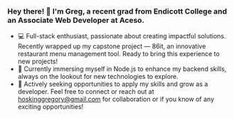 ### Hey there! 👋 I'm Greg, a recent grad from Endicott College and an Associate Web Developer at Aceso.

- 💻 Full-stack enthusiast, passionate about creating impactful solutions. Recently wrapped up my capstone project — 86it, an innovative restaurant menu management tool. Ready to bring this experience to new projects!
- 🌱 Currently immersing myself in Node.js to enhance my backend skills, always on the lookout for new technologies to explore.
- 🚀 Actively seeking opportunities to apply my skills and grow as a developer. Feel free to connect or reach out at hoskinggregory@gmail.com for collaboration or if you know of any exciting opportunities!
